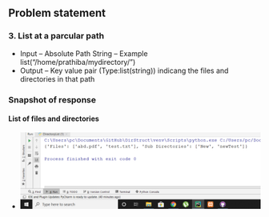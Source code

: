 ## Problem statement
### 3. List at a parcular path
* Input – Absolute Path String – Example list(“/home/prathiba/mydirectory/”)
* Output – Key value pair (Type:list(string)) indicang the files and directories in that path
### Snapshot of response 
#### List of files and directories
* <p><img src="https://github.com/SandeshChavan/DirStruct/blob/master/DirStruct/Snapshots/ls.png" alt="Snapshot"></p>


